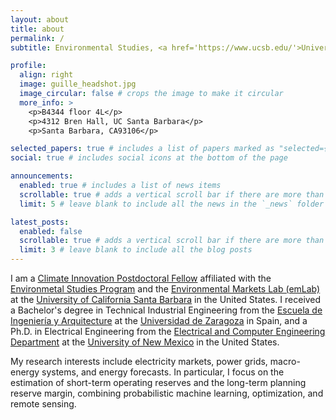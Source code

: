 ```yaml
---
layout: about
title: about
permalink: /
subtitle: Environmental Studies, <a href='https://www.ucsb.edu/'>University of California Santa Barbara</a>. 

profile:
  align: right
  image: guille_headshot.jpg
  image_circular: false # crops the image to make it circular
  more_info: >
    <p>B4344 floor 4L</p>
    <p>4312 Bren Hall, UC Santa Barbara</p>
    <p>Santa Barbara, CA93106</p>

selected_papers: true # includes a list of papers marked as "selected={true}"
social: true # includes social icons at the bottom of the page

announcements:
  enabled: true # includes a list of news items
  scrollable: true # adds a vertical scroll bar if there are more than 3 news items
  limit: 5 # leave blank to include all the news in the `_news` folder

latest_posts:
  enabled: false
  scrollable: true # adds a vertical scroll bar if there are more than 3 new posts items
  limit: 3 # leave blank to include all the blog posts
---
```



I am a <a href='https://www.cnsi.ucsb.edu/programs/climate-innovation-fellows'>Climate Innovation Postdoctoral Fellow</a> affiliated with the <a href='https://es.ucsb.edu/'>Environmetal Studies Program</a> and the <a href='https://emlab.ucsb.edu/'>Environmental Markets Lab (emLab)</a> at the <a href='https://www.ucsb.edu/'>University of California Santa Barbara</a> in the United States. I received a Bachelor's degree in Technical Industrial Engineering from the <a href='https://www.unizar.es/'>Escuela de Ingeniería y Arquitecture</a> at the <a href='https://www.unizar.es/'>Universidad de Zaragoza</a> in Spain, and a Ph.D. in Electrical Engineering from the <a href='http://www.ece.unm.edu/'>Electrical and Computer Engineering Department</a> at the <a href='https://www.unm.edu/'>University of New Mexico</a> in the United States. 

My research interests include electricity markets, power grids, macro-energy systems, and energy forecasts. In particular, I focus on the estimation of short-term operating reserves and the long-term planning reserve margin, combining probabilistic machine learning, optimization, and remote sensing.